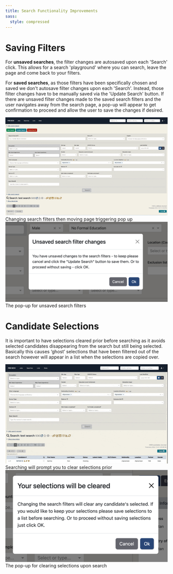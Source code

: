 ```yaml
---
title: Search Functionality Improvements
sass:
  style: compressed
---
```


# Saving Filters
For <strong>unsaved searches</strong>, the filter changes are autosaved upon each 'Search' click. This allows for a search 'playground' 
where you can search, leave the page and come back to your filters.

For <strong>saved searches</strong>, as those filters have been specifically chosen and saved we don't autosave filter 
changes upon each 'Search'. Instead, those filter changes have to be manually saved via the 'Update Search' button. If 
there are unsaved filter changes made to the saved search filters and the user navigates away from the search page, a pop-up
will appear to get confirmation to proceed and allow the user to save the changes if desired.

<div class="card-image-container-narrow">
      <img src="./../assets/images/v223/UnsavedChangesFilterOk.gif" 
            alt="Proceed with Unsaved Filter Changes Gif" class="card-image">
      <div class="card-image-caption">Changing search filters then moving page triggering pop up</div>
</div>
<div class="card-image-container-narrow">
    <img src="./../assets/images/v223/UnsavedChangesFilterModal.png" 
            alt="Proceed with Unsaved Filter Changes Modal" class="card-image">
    <div class="card-image-caption">The pop-up for unsaved search filters</div>
</div>

# Candidate Selections
It is important to have selections cleared prior before searching as it avoids selected candidates disappearing from the 
search but still being selected. Basically this causes ‘ghost’ selections that have been filtered out of the search 
however will appear in a list when the selections are copied over.
<div class="card-image-container-narrow">
      <img src="./../assets/images/v223/SelectionsClearOk.gif" 
            alt="Proceed with Clearing Selections on Search Gif" class="card-image">
      <div class="card-image-caption">Searching will prompt you to clear selections prior</div>
</div>
<div class="card-image-container-narrow">
    <img src="./../assets/images/v223/SelectionsClearModal.png" 
            alt="Proceed with Clear Selections Modal" class="card-image">
    <div class="card-image-caption">The pop-up for clearing selections upon search</div>
</div>




